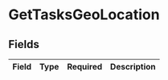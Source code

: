 # GetTasksGeoLocation


## Fields

| Field       | Type        | Required    | Description |
| ----------- | ----------- | ----------- | ----------- |